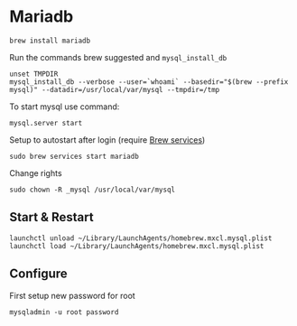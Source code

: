 # Mariadb

```shell
brew install mariadb
```

Run the commands brew suggested and `mysql_install_db`

```shell
unset TMPDIR
mysql_install_db --verbose --user=`whoami` --basedir="$(brew --prefix mysql)" --datadir=/usr/local/var/mysql --tmpdir=/tmp
```

To start mysql use command:

```shell
mysql.server start
```

Setup to autostart after login (require [Brew services](./brew-services.md))

```
sudo brew services start mariadb
```

Change rights

```shell
sudo chown -R _mysql /usr/local/var/mysql
```

## Start & Restart

```shell
launchctl unload ~/Library/LaunchAgents/homebrew.mxcl.mysql.plist
launchctl load ~/Library/LaunchAgents/homebrew.mxcl.mysql.plist
```

## Configure

First setup new password for root

```shell
mysqladmin -u root password
```